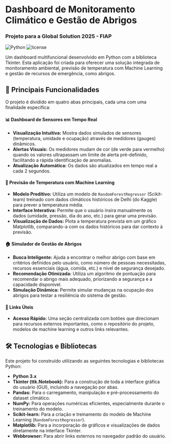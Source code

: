 # Dashboard de Monitoramento Climático e Gestão de Abrigos
### Projeto para a Global Solution 2025 - FIAP

![Python](https://img.shields.io/badge/python-3.10+-blue.svg)
![license](https://img.shields.io/badge/license-MIT-green.svg)

Um dashboard multifuncional desenvolvido em Python com a biblioteca Tkinter. Esta aplicação foi criada para oferecer uma solução integrada de monitoramento ambiental, previsão de temperatura com Machine Learning e gestão de recursos de emergência, como abrigos.

## 🌟 Principais Funcionalidades

O projeto é dividido em quatro abas principais, cada uma com uma finalidade específica:

#### 📊 Dashboard de Sensores em Tempo Real
- **Visualização Intuitiva:** Mostra dados simulados de sensores (temperatura, umidade e ocupação) através de medidores (gauges) dinâmicos.
- **Alertas Visuais:** Os medidores mudam de cor (de verde para vermelho) quando os valores ultrapassam um limite de alerta pré-definido, facilitando a rápida identificação de anomalias.
- **Atualização Automática:** Os dados são atualizados em tempo real a cada 2 segundos.

#### 🧠 Previsão de Temperatura com Machine Learning
- **Modelo Preditivo:** Utiliza um modelo de `RandomForestRegressor` (Scikit-learn) treinado com dados climáticos históricos de Delhi (do Kaggle) para prever a temperatura média.
- **Interface Interativa:** Permite que o usuário insira manualmente os dados (umidade, pressão, dia do ano, etc.) para gerar uma previsão.
- **Visualização de Dados:** Plota a temperatura prevista em um gráfico Matplotlib, comparando-a com os dados históricos para dar contexto à previsão.

#### 🏠 Simulador de Gestão de Abrigos
- **Busca Inteligente:** Ajuda a encontrar o melhor abrigo com base em critérios definidos pelo usuário, como número de pessoas necessitadas, recursos essenciais (água, comida, etc.) e nível de segurança desejado.
- **Recomendação Otimizada:** Utiliza um algoritmo de pontuação para recomendar o abrigo mais adequado, priorizando a segurança e a capacidade disponível.
- **Simulação Dinâmica:** Permite simular mudanças na ocupação dos abrigos para testar a resiliência do sistema de gestão.

#### 🔗 Links Úteis
- **Acesso Rápido:** Uma seção centralizada com botões que direcionam para recursos externos importantes, como o repositório do projeto, modelos de machine learning e outros links relevantes.

## 🛠️ Tecnologias e Bibliotecas

Este projeto foi construído utilizando as seguintes tecnologias e bibliotecas Python:

- **Python 3.x**
- **Tkinter (ttk.Notebook):** Para a construção de toda a interface gráfica do usuário (GUI), incluindo a navegação por abas.
- **Pandas:** Para o carregamento, manipulação e pré-processamento do dataset climático.
- **NumPy:** Para operações numéricas eficientes, especialmente durante o treinamento do modelo.
- **Scikit-learn:** Para a criação e treinamento do modelo de Machine Learning (`RandomForestRegressor`).
- **Matplotlib:** Para a incorporação de gráficos e visualizações de dados diretamente na interface Tkinter.
- **Webbrowser:** Para abrir links externos no navegador padrão do usuário.
